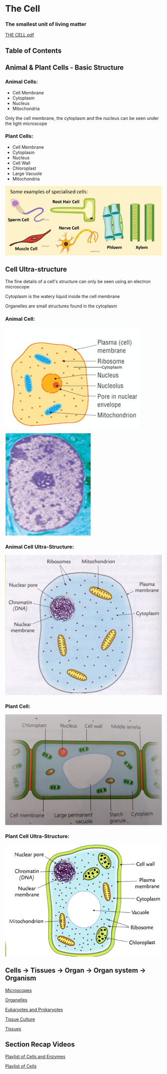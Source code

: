 # The Cell

### The smallest unit of living matter

[THE CELL.pdf](The%20Cell%2047706/THE_CELL.pdf)

## Table of Contents

## Animal & Plant Cells - Basic Structure

### Animal Cells:

- Cell Membrane
- Cytoplasm
- Nucleus
- Mitochondria

Only the cell membrane, the cytoplasm and the nucleus can be seen under the light microscope

### Plant Cells:

- Cell Membrane
- Cytoplasm
- Nucleus
- Cell Wall
- Chloroplast
- Large Vacuole
- Mitochondria

![Untitled](The%20Cell%2047706/Untitled.png)

## Cell Ultra-structure

The fine details of a cell's structure can only be seen using an electron microscope

Cytoplasm is the watery liquid inside the cell membrane

Organelles are small structures found in the cytoplasm

### Animal Cell:

![Untitled](The%20Cell%2047706/Untitled%201.png)

![Untitled](The%20Cell%2047706/Untitled%202.png)

### Animal Cell Ultra-Structure:

![Untitled](The%20Cell%2047706/Untitled%203.png)

### Plant Cell:

![20211011_124516.jpg](The%20Cell%2047706/20211011_124516.jpg)

### Plant Cell Ultra-Structure:

![Untitled](The%20Cell%2047706/Untitled%204.png)

## Cells → Tissues → Organ → Organ system → Organism

[Microscopes](The%20Cell%2047706/Microscope%2077990.md)

[Organelles](The%20Cell%2047706/Organelles%20ba036.md)

[Eukaryotes and Prokaryotes](The%20Cell%2047706/Eukaryotes%20ed1bc.md)

[Tissue Culture](The%20Cell%2047706/Tissue%20Cul%20eeb5a.md)

[Tissues](The%20Cell%2047706/Tissues%203fe22.md)

## Section Recap Videos

[Playlist of Cells and Enzymes](https://www.youtube.com/playlist?list=PLgPhtu6xzA1eNoNDWWk6fCqvj8jukNam_)

[Playlist of Cells](https://youtube.com/playlist?list=PLgPhtu6xzA1f_HDIDEIR7KEnz7PIAAU6A)